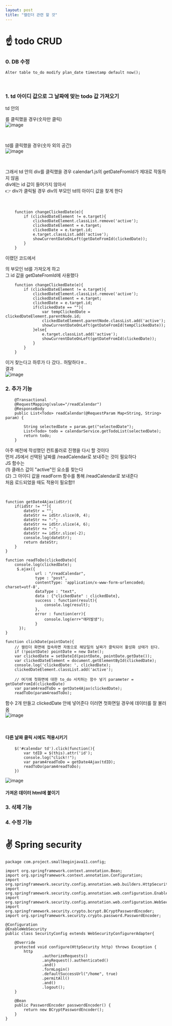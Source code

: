 ```yaml
---
layout: post
title: "캘린더 관련 할 것"
---
```


# ☝ todo CRUD
### 0. DB 수정
`Alter table to_do modify plan_date timestamp default now();`  

<br>

### 1. td 아이디 값으로 그 날짜에 맞는 todo 값 가져오기
td 안의 <div>를 클릭했을 경우(숫자만 클릭)  
![image](https://user-images.githubusercontent.com/86642180/184384236-fe0d17a1-1a19-41ca-bb57-f1c0df877be8.png)  

<br>

td를 클릭했을 경우(숫자 외의 공간)  
![image](https://user-images.githubusercontent.com/86642180/184388352-8644b0f7-c384-4b02-b96f-fd38d62f304b.png)  

<br>
  
그래서 td 안의 div를 클릭했을 경우 calendar1.js의 getDateFromId가 제대로 작동하지 않음  
div에는 id 값이 들어가지 않아서  
👉 div가 클릭될 경우 div의 부모인 td의 아이디 값을 찾게 한다  
  
<br>
  
```
    function changeClickedDate(e){
        if (clickedDateElement != e.target){
            clickedDateElement.classList.remove('active');
            clickedDateElement = e.target;
            clickedDate = e.target.id;
            e.target.classList.add('active');
            showCurrentDateOnLeft(getDateFromId(clickedDate));
        }
    }
```
이랬던 코드에서 <div>의 부모인 td를 가져오게 하고  
그 id 값을 getDateFromId에 사용했다

```
    function changeClickedDate(e){
        if (clickedDateElement != e.target){
            clickedDateElement.classList.remove('active');
            clickedDateElement = e.target;
            clickedDate = e.target.id;
            if(clickedDate == ""){
                var tempClickedDate = clickedDateElement.parentNode.id;
                clickedDateElement.parentNode.classList.add('active');
                showCurrentDateOnLeft(getDateFromId(tempClickedDate));
            }else{
                e.target.classList.add('active');
                showCurrentDateOnLeft(getDateFromId(clickedDate));
            }
        }
    }
```
이거 찾는다고 하루가 다 갔다.. 허탈하다ㅎ..  
결과  
![image](https://user-images.githubusercontent.com/86642180/184420889-8e519505-2336-4ec2-9e45-949cfa40f6f3.png)  

### 2. 추가 기능
```
    @Transactional
    @RequestMapping(value="/readCalendar")
    @ResponseBody
    public List<Todo> readCalendar(@RequestParam Map<String, String> param) {

        String selectedDate = param.get("selectedDate");
        List<Todo> todo = calendarService.getTodoList(selectedDate);
        return todo;
    }
```
아주 예전에 작성했던 컨트롤러로 진행을 다시 할 것이다  
먼저 JS에서 선택된 날짜를 /readCalendar로 보내주는 것이 필요하다  
JS 함수는  
(1) 클래스 값이 "active"인 요소를 찾는다  
(2) 그 아이디 값을 readForm 함수를 통해 /readCalendar로 보내준다  
처음 로드되었을 때도 적용이 필요함!!  

<br>  
  
```
function getDate4Ajax(idStr){
    if(idStr != ""){
        dateStr = "";
        dateStr += idStr.slice(0, 4);
        dateStr += "-";
        dateStr += idStr.slice(4, 6);
        dateStr += "-";
        dateStr += idStr.slice(-2);
        console.log(dateStr);
        return dateStr;
    }
}

function readToDo(clickedDate){
    console.log(clickedDate);
     $.ajax({
             url : "/readCalendar",
             type : "post",
             contentType: 'application/x-www-form-urlencoded; charset=utf-8',
             dataType : "text",
             data : {"clickedDate" : clickedDate},
             success : function(result){
                 console.log(result);
             },
             error : function(err){
                 console.log(err+"에러발생");
             }
      });
}
  
function clickDate(pointDate){
    // 캘린더 화면에 접속하면 자동으로 해당일의 날짜가 클릭되어 활성화 상태가 된다.
    if (!pointDate) pointDate = new Date();
    var clickedDate = setDateId(pointDate, pointDate.getDate());
    var clickedDateElement = document.getElementById(clickedDate);
    console.log('clickedDate: ', clickedDate);
    clickedDateElement.classList.add('active');

    // 여기에 첫화면에 대한 to_do 서치하는 함수 넣기 parameter = getDateFromId(clickedDate)
    var param4readToDo = getDate4Ajax(clickedDate);
    readToDo(param4readToDo);
```
함수 2개 만들고 clickedDate 안에 넣어준다 이러면 첫화면일 경우에 데이터를 잘 불러옴  
![image](https://user-images.githubusercontent.com/86642180/184425481-412b31c9-067b-4442-ab9d-12b1ed867837.png)  
  
<br>
  
#### 다른 날짜 클릭 시에도 적용시키기
```
    $('#calendar td').click(function(){
        var tdID = $(this).attr('id');
        console.log("click!!");
        var param4readToDo = getDate4Ajax(tdID);
        readToDo(param4readToDo);
    })
```  
![image](https://user-images.githubusercontent.com/86642180/184426128-e5c4c6f7-8b27-40dd-94e1-6489bfd88957.png)  

#### 가져온 데이터 html에 붙이기


### 3. 삭제 기능

### 4. 수정 기능

# ✌ Spring security
```
package com.project.smallbeginjava11.config;

import org.springframework.context.annotation.Bean;
import org.springframework.context.annotation.Configuration;
import org.springframework.security.config.annotation.web.builders.HttpSecurity;
import org.springframework.security.config.annotation.web.configuration.EnableWebSecurity;
import org.springframework.security.config.annotation.web.configuration.WebSecurityConfigurerAdapter;
import org.springframework.security.crypto.bcrypt.BCryptPasswordEncoder;
import org.springframework.security.crypto.password.PasswordEncoder;

@Configuration
@EnableWebSecurity
public class SecurityConfig extends WebSecurityConfigurerAdapter{

    @Override
    protected void configure(HttpSecurity http) throws Exception {
        http
                .authorizeRequests()
                .anyRequest().authenticated()
                .and()
                .formLogin()
                .defaultSuccessUrl("/home", true)
                .permitAll()
                .and()
                .logout();
    }

    @Bean
    public PasswordEncoder passwordEncoder() {
        return new BCryptPasswordEncoder();
    }
}
```
